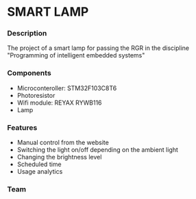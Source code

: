 # SMART LAMP
### Description
The project of a smart lamp for passing the RGR in the discipline "Programming of intelligent embedded systems"

### Components
- Microconteroller: STM32F103C8T6
- Photoresistor
- Wifi module: REYAX RYWB116
- Lamp

### Features
- Manual control from the website
- Switching the light on/off depending on the ambient light
- Changing the brightness level
- Scheduled time
- Usage analytics

### Team


